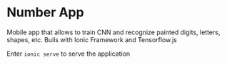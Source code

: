 # Number App
Mobile app that allows to train CNN and recognize painted digits, letters, shapes, etc. Buils with Ionic Framework and Tensorflow.js

Enter `ionic serve` to serve the application
